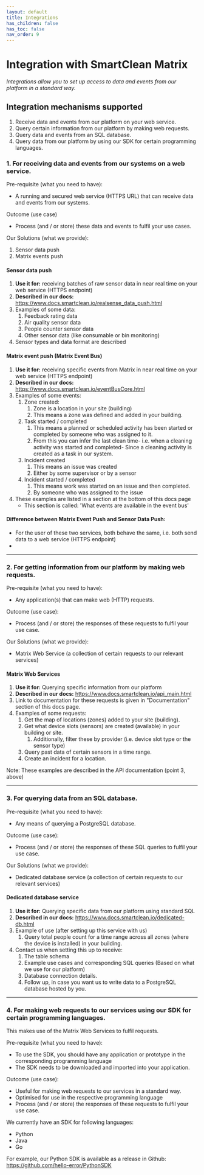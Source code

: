 ```yaml
---
layout: default
title: Integrations
has_children: false
has_toc: false
nav_order: 9
---
```


# Integration with SmartClean Matrix
_Integrations allow you to set up access to data and events from our platform in a standard way._

## Integration mechanisms supported
1. Receive data and events from our platform on your web service.
2. Query certain information from our platform by making web requests.
3. Query data and events from an SQL database.
4. Query data from our platform by using our SDK for certain programming languages.

[comment]: <> (Should create a sub page for each of these options ? )

### 1. For receiving data and events from our systems on a web service.

Pre-requisite (what you need to have): 
- A running and secured web service (HTTPS URL) that can receive data and events from our systems.

Outcome (use case)
- Process (and / or store) these data and events to fulfil your use cases.

Our Solutions (what we provide):
1. Sensor data push
2. Matrix events push

#### Sensor data push
1. **Use it for:** receiving batches of raw sensor data in near real time on your web service (HTTPS endpoint)
2. **Described in our docs:** https://www.docs.smartclean.io/realsense_data_push.html
3. Examples of some data:
   1. Feedback rating data
   2. Air quality sensor data
   3. People counter sensor data
   4. Other sensor data (like consumable or bin monitoring)
4. Sensor types and data format are described  

#### Matrix event push (Matrix Event Bus)
1. **Use it for:** receiving specific events from Matrix in near real time on your web service (HTTPS endpoint)
2. **Described in our docs:** https://www.docs.smartclean.io/eventBusCore.html
3. Examples of some events:
   1. Zone created:
      1. Zone is a location in your site (building)
      2. This means a zone was defined and added in your building.
   2. Task started / completed
       1. This means a planned or scheduled activity has been started or completed by someone who was assigned to it.
       2. From this you can infer the last clean time- i.e. when a cleaning activity was started and completed- Since a cleaning activity is created as a task in our system.
   3. Incident created 
       1. This means an issue was created
       2. Either by some supervisor or by a sensor
   4. Incident started / completed
       1. This means work was started on an issue and then completed.
       2. By someone who was assigned to the issue 
4. These examples are listed in a section at the bottom of this docs page
   - This section is called: 'What events are available in the event bus'

#### Difference between Matrix Event Push and Sensor Data Push:
- For the user of these two services, both behave the same, i.e. both send data to a web service (HTTPS endpoint)
- 
---

### 2. For getting information from our platform by making web requests.

Pre-requisite (what you need to have): 
- Any application(s) that can make web (HTTP) requests.

Outcome (use case):
- Process (and / or store) the responses of these requests to fulfil your use case.

Our Solutions (what we provide):
- Matrix Web Service (a collection of certain requests to our relevant services)

#### Matrix Web Services 
1. **Use it for:** Querying specific information from our platform
2. **Described in our docs:** https://www.docs.smartclean.io/api_main.html
3. Link to documentation for these requests is given in "Documentation" section of this docs page.
4. Examples of some requests:
    1. Get the map of locations (zones) added to your site (building).
    2. Get what device slots (sensors) are created (available) in your building or site.
       1. Additionally, filter these by provider (i.e. device slot type or the sensor type)
    3. Query past data of certain sensors in a time range.
    4. Create an incident for a location.
   
Note: These examples are described in the API documentation (point 3, above)

---

### 3. For querying data from an SQL database.

Pre-requisite (what you need to have): 
- Any means of querying a PostgreSQL database.

Outcome (use case):
- Process (and / or store) the responses of these SQL queries to fulfil your use case.

Our Solutions (what we provide):
- Dedicated database service (a collection of certain requests to our relevant services)

#### Dedicated database service
1. **Use it for:** Querying specific data from our platform using standard SQL
2. **Described in our docs:** https://www.docs.smartclean.io/dedicated-db.html
3. Example of use (after setting up this service with us)
   1. Query total people count for a time range across all zones 
   (where the device is installed) in your building.
4. Contact us when setting this up to receive:
   1. The table schema
   2. Example use cases and corresponding SQL queries
      (Based on what we use for our platform)
   3. Database connection details.
   4. Follow up, in case you want us to write data to a PostgreSQL database hosted by you.

---

### 4. For making web requests to our services using our SDK for certain programming languages.

This makes use of the Matrix Web Services to fulfil requests.

Pre-requisite (what you need to have):
- To use the SDK, you should have any application or prototype in the corresponding programming language
- The SDK needs to be downloaded and imported into your application.

Outcome (use case):
- Useful for making web requests to our services in a standard way.
- Optimised for use in the respective programming language
- Process (and / or store) the responses of these requests to fulfil your use case.

We currently have an SDK for following languages:
- Python
- Java
- Go

For example, our Python SDK is available as a release in Github:
https://github.com/hello-error/PythonSDK


